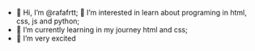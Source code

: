 - 👋 Hi, I’m @rafafrtt;
  👀 I’m interested in learn about programing in html, css, js and python;
- 🌱 I’m currently learning in my journey html and css;
- 💞️ I’m very excited
